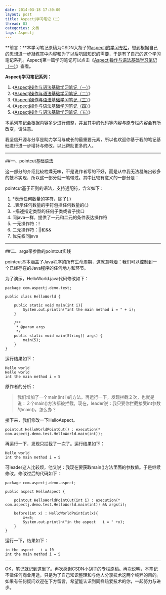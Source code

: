 ```yaml
---
date: 2014-03-18 17:30:00
layout: post
title: Aspectj学习笔记（二）
thread: 83
categories: 文档
tags: Aspectj
---
```


**前言：**本学习笔记原稿为CSDN大胡子的[aspectj的学习专栏](http://my.csdn.net/zl3450341)，想到根据自己的思想进一步凝练其中内容和为了以后巩固知识的需要，于是有了自己的这个学习笔记系列。Aspectj第一篇学习笔记可以点击《[Aspectj操作与语法基础学习笔记（一）](http://hijiangtao.github.io/2014/03/18/AspectjStudyNode1/)》查看。

**Aspectj学习笔记系列：**

1. 《[Aspectj操作与语法基础学习笔记（一）](http://hijiangtao.github.io/2014/03/18/AspectjStudyNode1/)》
2. 《[Aspectj操作与语法基础学习笔记（二）](http://hijiangtao.github.io/2014/03/18/AspectjStudyNode2/)》
3. 《[Aspectj操作与语法基础学习笔记（三）](http://hijiangtao.github.io/2014/03/18/AspectjStudyNode3/)》 
4. 《[Aspectj操作与语法基础学习笔记（四）](http://hijiangtao.github.io/2014/03/18/AspectjStudyNode4/)》
5. 《[Aspectj操作与语法基础学习笔记（五）](http://hijiangtao.github.io/2014/03/18/AspectjStudyNode5/)》

本系列笔记会根据内容多少进行调整，并且其中的代码等内容与原专栏内容会有所改变，请注意。

我坚信开源与分享是助力学习与成长的最重要元素，所以也欢迎你基于我的笔记基础进行进一步增补与修改，以此帮助更多的人。

----

##一、pointcut基础语法

这一部分的介绍比较枯燥无味，不是说作者写的不好，而是从中我无法凝练出较多的技术实现，所以这一部分就一笔带过。其中比较有意义的一部分是：

pointcut基于正则的语法，支持通配符，含义如下：

1. *表示任何数量的字符，除了(.) 
2. ..表示任何数量的字符包括任何数量的(.) 
3. +描述指定类型的任何子类或者子接口
4. 同java一样，提供了一元和二元的条件表达操作符
5. 一元操作符：!
6. 二元操作符：||和&&
7. 优先权同java

----

##二、args带参数的pointcut实践

pointcut基本涵盖了Java程序的所有生命周期，这就意味着：我们可以控制到一个已经存在的Java程序的任何地方和环节。

为了演示，HelloWorld.java代码修改如下：

```
package com.aspectj.demo.test;  
  
public class HelloWorld {  
  
	public static void main(int i){
		System.out.println("int the main method i = " + i);
	}
	
    /** 
     * @param args 
     */  
    public static void main(String[] args) {  
    	main(5);
    }  
} 
```

运行结果如下：

```
Hello world
Hello world
int the main method i = 5
```

原作者的分析：

>我们增加了一个main(int i)的方法。再运行一下，发现拦截２次，也就是说：２个main()方法都被拦截，现在，leader说：我只要你拦截接受int参数的main()。怎么办？

接下来，我们修改一下HelloAspect。

```
pointcut HelloWorldPointCut() : execution(* com.aspectj.demo.test.HelloWorld.main(int)); 
```

再运行一下，发现只拦截了一次了。运行结果如下：

```
Hello world
int the main method i = 5
```

可leader这人比较烦，他又说：我现在要获取main()方法里面的参数值。于是继续修改，修改过后的代码如下：

```
package com.aspectj.demo.aspect;  
  
public aspect HelloAspect {  
  
	pointcut HelloWorldPointCut(int i) : execution(* com.aspectj.demo.test.HelloWorld.main(int)) && args(i);  
    
    before(int x) : HelloWorldPointCut(x){  
    	x+=5;  
        System.out.println("in the aspect   i = " +x);  
    }  
} 
```

运行一下，结果如下：

```
in the aspect   i = 10
int the main method i = 5
```

----

OK，笔记就记到这里了。再次感谢CSDN小胡子的专栏原稿。再次说明，本笔记不做任何商业用途，只是为了自己知识整理和与他人分享技术这两个纯粹的目的。如果有任何疑问欢迎在下方留言，希望能认识到同样热爱技术的你，一起努力与进步。
